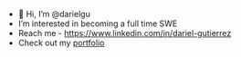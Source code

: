 - 👋 Hi, I’m @darielgu
- I’m interested in becoming a full time SWE
- Reach me - https://www.linkedin.com/in/dariel-gutierrez
- Check out my [portfolio](https://aboutdariel.me)

<!---
darielgu/darielgu is a ✨ special ✨ repository because its `README.md` (this file) appears on your GitHub profile.
You can click the Preview link to take a look at your changes.
--->
